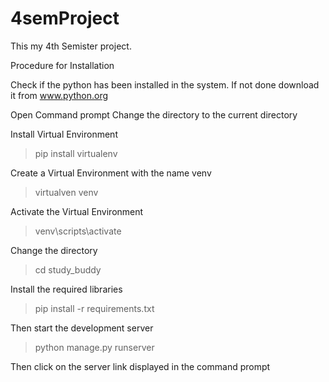 # 4semProject
This my 4th Semister project.

Procedure  for Installation

Check if the python has been installed in the system.
If not done download it from www.python.org

Open Command prompt
Change the directory to the current directory

Install Virtual Environment
>pip install virtualenv

Create a Virtual Environment with the name venv
>virtualven venv

Activate the Virtual Environment
>venv\scripts\activate

Change the directory
>cd study_buddy

Install the required libraries
>pip install -r requirements.txt

Then start the development server
>python manage.py runserver

Then click on the server link displayed in the command prompt
